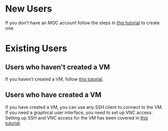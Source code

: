 # New Users

If you don't have an MOC account follow the steps in [this tutorial](https://github.com/OCT-FPGA/OCT-Tutorials/blob/moc-cloudlab/mocsetup/account-setup-and-configuration.md) to create one.

# Existing Users

## Users who haven't created a VM

If you haven't created a VM, follow [this tutorial](https://github.com/OCT-FPGA/OCT-Tutorials/blob/moc-cloudlab/mocsetup/instancesetup.md).

## Users who have created a VM

If you have created a VM, you can use any SSH client to connect to the VM. If you need a graphical user interface, you need to set up VNC access. Setting up SSH and VNC access for the VM has been covered in [this tutorial](https://github.com/OCT-FPGA/OCT-Tutorials/tree/moc-cloudlab/vncsshsetup).

